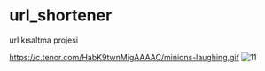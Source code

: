 # url_shortener
url kısaltma projesi

https://c.tenor.com/HabK9twnMigAAAAC/minions-laughing.gif
![11](https://user-images.githubusercontent.com/96282426/172363859-a0694c28-1a5f-40c4-81e4-0b15c18d7402.jpg)
